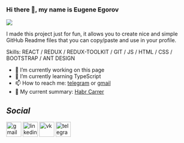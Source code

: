 ### Hi there 👋, my name is Eugene Egorov
![](https://arturssmirnovs.github.io/github-profile-readme-generator/images/banner.png)

I made this project just for fun, it allows you to create nice and simple GitHub Readme files that you can copy/paste and use in your profile.

Skills: REACT / REDUX / REDUX-TOOLKIT / GIT / JS / HTML / CSS / BOOTSTRAP / ANT DESIGN 

- 🔭 I’m currently working on this page 
- 🌱 I’m currently learning TypeScript 
- 📫 How to reach me: [telegram](https://t.me/Fpsska) or [gmail](mailto:fpsska1337@gmail.com) 
- 📝 My current summary: [Habr Carrer](https://career.habr.com/fpsska)

## _Social_




[<img src='https://img.icons8.com/material-outlined/344/4a90e2/new-post.png' alt='gmail' height='40'>](mailto:fpsska1337@gmail.com)  [<img src='https://img.icons8.com/material-outlined/344/4a90e2/linkedin--v1.png' alt='linkedin' height='40'>](https://www.linkedin.com/in/https://www.linkedin.com/in/fpsska-eugene-040129234//)  [<img src='https://img.icons8.com/material-outlined/344/4a90e2/vk-com.png' alt='vk' height='40'>](https://vk.com/fpsska)  [<img src='https://img.icons8.com/material-outlined/344/4a90e2/telegram-app.png' alt='telegram' height='40'>](https://t.me/Fpsska)  


